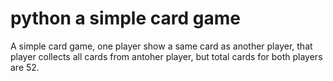 # python a simple card game
A simple card game, one player show a same card as another player, that player collects all cards from antoher player, but total cards for both players are 52. 

